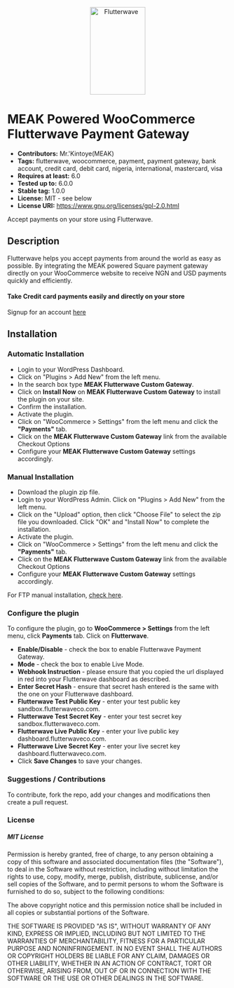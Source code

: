 <p align="center">
    <img title="Flutterwave" height="200" src="https://flutterwaveco.com/assets/flutterwave_logo.svg" width="50%"/>
</p>

# MEAK Powered WooCommerce Flutterwave Payment Gateway

- **Contributors:** Mr.'Kintoye(MEAK)
- **Tags:** flutterwave, woocommerce, payment, payment gateway, bank account, credit card, debit card, nigeria, international, mastercard, visa
- **Requires at least:** 6.0
- **Tested up to:** 6.0.0
- **Stable tag:** 1.0.0
- **License:** MIT - see below
- **License URI:** https://www.gnu.org/licenses/gpl-2.0.html

Accept payments on your store using Flutterwave.

## Description

Flutterwave helps you accept payments from around the world as easy as possible. By integrating the MEAK powered Square payment gateway directly on your WooCommerce website to receive NGN and USD payments quickly and efficiently.

#### Take Credit card payments easily and directly on your store

Signup for an account [here](https://dashboard.flutterwaveco.com)

## Installation

### Automatic Installation

- Login to your WordPress Dashboard.
- Click on "Plugins > Add New" from the left menu.
- In the search box type **MEAK Flutterwave Custom Gateway**.
- Click on **Install Now** on **MEAK Flutterwave Custom Gateway** to install the plugin on your site.
- Confirm the installation.
- Activate the plugin.
- Click on "WooCommerce > Settings" from the left menu and click the **"Payments"** tab.
- Click on the **MEAK Flutterwave Custom Gateway** link from the available Checkout Options
- Configure your **MEAK Flutterwave Custom Gateway** settings accordingly.

### Manual Installation

- Download the plugin zip file.
- Login to your WordPress Admin. Click on "Plugins > Add New" from the left menu.
- Click on the "Upload" option, then click "Choose File" to select the zip file you downloaded. Click "OK" and "Install Now" to complete the installation.
- Activate the plugin.
- Click on "WooCommerce > Settings" from the left menu and click the **"Payments"** tab.
- Click on the **MEAK Flutterwave Custom Gateway** link from the available Checkout Options
- Configure your **MEAK Flutterwave Custom Gateway** settings accordingly.

For FTP manual installation, [check here](http://codex.wordpress.org/Managing_Plugins#Manual_Plugin_Installation).

<!-- ## Split payment feature
* Enable the split payment in the flutterwave woocommerce settings page.
* Enter the specify subaccounts for the split (create can create subaccounts on your Flutterwave dashboard).
* save and start transaction -->

<!-- This split will be initiated for all transactions.

## Assign a subaccount to a Product
* Disable the split payment in the flutterwave woocommerce settings page.
* Click on "Products".
* Select "Add New".
* Scroll down until you see the 'Flutterwave - Select subaccount'.
* Select a subaccount. -->

### Configure the plugin

To configure the plugin, go to **WooCommerce > Settings** from the left menu, click **Payments** tab. Click on **Flutterwave**.

- **Enable/Disable** - check the box to enable Flutterwave Payment Gateway.
- **Mode** - check the box to enable Live Mode.
- **Webhook Instruction** - please ensure that you copied the url displayed in red into your Flutterwave dashboard as described.
- **Enter Secret Hash** - ensure that secret hash entered is the same with the one on your Flutterwave dashboard.
- **Flutterwave Test Public Key** - enter your test public key sandbox.flutterwaveco.com.
- **Flutterwave Test Secret Key** - enter your test secret key sandbox.flutterwaveco.com.
- **Flutterwave Live Public Key** - enter your live public key dashboard.flutterwaveco.com.
- **Flutterwave Live Secret Key** - enter your live secret key dashboard.flutterwaveco.com.
- Click **Save Changes** to save your changes.
<!--

## Screenshots

##### 1. Flutterwave WooCommerce Payment Gateway Setting Page

###

![Screenshot 1](assets/images/settings.png)

##### 2. Flutterwave WooCommerce Payment Gateway on woocommerce order checkout page

###

![Screenshot 2](assets/images/checkout.png)

##### 3. Flutterwave pay modal showing card payment option

###

![Screenshot 3](assets/images/inline-modal.png)
-->

### Suggestions / Contributions

To contribute, fork the repo, add your changes and modifications then create a pull request.

### License

##### MIT License

Permission is hereby granted, free of charge, to any person obtaining a copy
of this software and associated documentation files (the "Software"), to deal
in the Software without restriction, including without limitation the rights
to use, copy, modify, merge, publish, distribute, sublicense, and/or sell
copies of the Software, and to permit persons to whom the Software is
furnished to do so, subject to the following conditions:

The above copyright notice and this permission notice shall be included in all
copies or substantial portions of the Software.

THE SOFTWARE IS PROVIDED "AS IS", WITHOUT WARRANTY OF ANY KIND, EXPRESS OR
IMPLIED, INCLUDING BUT NOT LIMITED TO THE WARRANTIES OF MERCHANTABILITY,
FITNESS FOR A PARTICULAR PURPOSE AND NONINFRINGEMENT. IN NO EVENT SHALL THE
AUTHORS OR COPYRIGHT HOLDERS BE LIABLE FOR ANY CLAIM, DAMAGES OR OTHER
LIABILITY, WHETHER IN AN ACTION OF CONTRACT, TORT OR OTHERWISE, ARISING FROM,
OUT OF OR IN CONNECTION WITH THE SOFTWARE OR THE USE OR OTHER DEALINGS IN THE
SOFTWARE.
